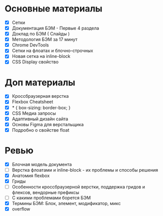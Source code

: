# Основные материалы
- [x] Сетки
- [x] Документация БЭМ - Первые 4 раздела
- [x] Доклад по БЭМ ( Слайды )
- [x] Методология БЭМ за 17 минут
- [x] Chrome DevTools
- [x] Сетки на флоатах и блочно-строчных
- [x] Новая сетка на inline-block
- [x] CSS Display свойство

# Доп материалы
- [x] Кроссбраузерная верстка
- [x] Flexbox Cheatsheet
- [x] \* { box-sizing: border-box; }
- [x] CSS Медиа запросы
- [x] Адаптивный дизайн сайта
- [x] Основы Figma для верстальщика
- [x] Подробно о свойстве float

# Ревью
- [x] Блочная модель документа
- [ ] Верстка флоатами и inline-block - их проблемы и способы решения
- [x] Анатомия flexbox
- [x] Гриды
- [ ] Особенности кроссбраузерной верстки, поддержка гридов и флексов, вендорные префиксы
- [ ] С какими проблемами борется БЭМ
- [x] Термины БЭМ: Блок, элемент, модификатор, микс
- [x] overflow
